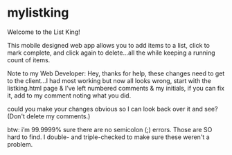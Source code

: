 # mylistking

Welcome to the List King!

This mobile designed web app allows you to add items to a list, click to mark complete, and click again to delete...all the while keeping a running count of items.

Note to my Web Developer: 
Hey, thanks for help, these changes need to get to the client…I had most working but now all looks wrong, start with the listking.html page & I’ve left numbered comments & my initials, if you can fix it, add to my comment noting what you did. 

could you make your changes obvious so I can look back over it and see? (Don't delete my comments.) 

btw: i’m 99.9999% sure there are no semicolon (;) errors. Those are SO hard to find. I double- and triple-checked to make sure these weren't a problem. 

 

